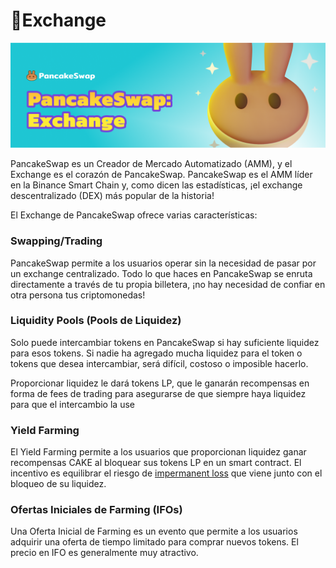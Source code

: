 # 🔄Exchange

![](../../.gitbook/assets/exchange.png)

PancakeSwap es un Creador de Mercado Automatizado \(AMM\), y el  Exchange es el corazón de PancakeSwap. PancakeSwap es el AMM líder en la Binance Smart Chain  y, como dicen las estadísticas, ¡el exchange descentralizado \(DEX\) más popular de la historia!

El Exchange de PancakeSwap ofrece varias características:

### Swapping/Trading <a id="swapping-trading"></a>

PancakeSwap permite a los usuarios operar sin la necesidad de pasar por un exchange centralizado. Todo lo que haces en PancakeSwap se enruta directamente a través de tu propia billetera, ¡no hay necesidad de confiar en otra persona tus criptomonedas!

### Liquidity Pools \(Pools de Liquidez\) <a id="liquidity-pools"></a>

Solo puede intercambiar tokens en PancakeSwap si hay suficiente liquidez para esos tokens. Si nadie ha agregado mucha liquidez para el token o tokens que desea intercambiar, será difícil, costoso o imposible hacerlo.

Proporcionar liquidez le dará tokens LP, que le ganarán recompensas en forma de fees de trading para asegurarse de que siempre haya liquidez para que el intercambio la use

### Yield Farming <a id="yield-farming"></a>

El Yield Farming permite a los usuarios que proporcionan liquidez ganar recompensas CAKE al bloquear sus tokens LP en un smart contract. El incentivo es equilibrar el riesgo de [impermanent loss](https://academy.binance.com/en/articles/impermanent-loss-explained) que viene junto con el bloqueo de su liquidez.

### Ofertas Iniciales de Farming \(IFOs\) <a id="initial-farm-offerings-ifos"></a>

Una Oferta Inicial de Farming es un evento que permite a los usuarios adquirir una oferta de tiempo limitado para comprar nuevos tokens. El precio en IFO es generalmente muy atractivo.

